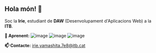 ## Hola món! 🦤

Soc la **Irie**, estudiant de **DAW** (Desenvolupament d'Aplicacions Web) a la **ITB**.

**🌱 Aprenent:** ![image](https://github.com/user-attachments/assets/33a5659a-3b26-435f-aaba-912bae7b4d58)
![image](https://github.com/user-attachments/assets/f8dde6c1-432c-4e12-a186-848f435e9068)
![image](https://github.com/user-attachments/assets/ccfc70d9-ea76-423d-9c04-236868a15d26)


**📫 Contacte:** irie.yamashita.7e8@itb.cat

<!--
Here are some ideas to get you started:

- 🔭 I’m currently working on ...
- 🌱 I’m currently learning ...
- 👯 I’m looking to collaborate on ...
- 🤔 I’m looking for help with ...
- 💬 Ask me about ...
- 📫 How to reach me: ...
- 😄 Pronouns: ...
- ⚡ Fun fact: ...
-->
